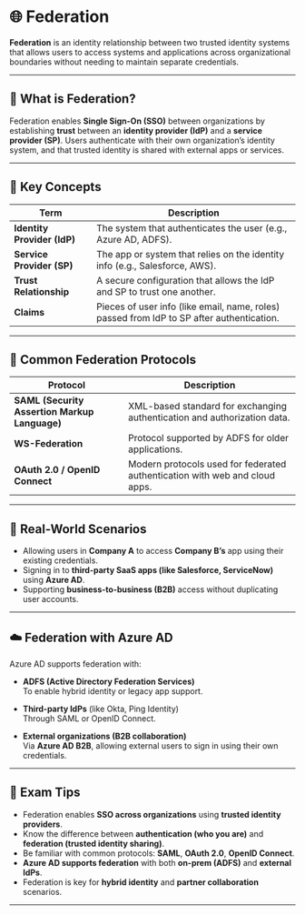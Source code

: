 # 🌐 Federation

**Federation** is an identity relationship between two trusted identity systems that allows users to access systems and applications across organizational boundaries without needing to maintain separate credentials.

---

## 🔑 What is Federation?

Federation enables **Single Sign-On (SSO)** between organizations by establishing **trust** between an **identity provider (IdP)** and a **service provider (SP)**. Users authenticate with their own organization’s identity system, and that trusted identity is shared with external apps or services.

---

## 🧱 Key Concepts

| Term                 | Description |
|----------------------|-------------|
| **Identity Provider (IdP)**   | The system that authenticates the user (e.g., Azure AD, ADFS). |
| **Service Provider (SP)**     | The app or system that relies on the identity info (e.g., Salesforce, AWS). |
| **Trust Relationship**        | A secure configuration that allows the IdP and SP to trust one another. |
| **Claims**                    | Pieces of user info (like email, name, roles) passed from IdP to SP after authentication. |

---

## 🧰 Common Federation Protocols

| Protocol           | Description |
|--------------------|-------------|
| **SAML (Security Assertion Markup Language)** | XML-based standard for exchanging authentication and authorization data. |
| **WS-Federation**  | Protocol supported by ADFS for older applications. |
| **OAuth 2.0 / OpenID Connect** | Modern protocols used for federated authentication with web and cloud apps. |

---

## 🏢 Real-World Scenarios

- Allowing users in **Company A** to access **Company B’s** app using their existing credentials.
- Signing in to **third-party SaaS apps (like Salesforce, ServiceNow)** using **Azure AD**.
- Supporting **business-to-business (B2B)** access without duplicating user accounts.

---

## ☁️ Federation with Azure AD

Azure AD supports federation with:

- **ADFS (Active Directory Federation Services)**  
  To enable hybrid identity or legacy app support.

- **Third-party IdPs** (like Okta, Ping Identity)  
  Through SAML or OpenID Connect.

- **External organizations (B2B collaboration)**  
  Via **Azure AD B2B**, allowing external users to sign in using their own credentials.

---

## 📝 Exam Tips

- Federation enables **SSO across organizations** using **trusted identity providers**.
- Know the difference between **authentication (who you are)** and **federation (trusted identity sharing)**.
- Be familiar with common protocols: **SAML**, **OAuth 2.0**, **OpenID Connect**.
- **Azure AD supports federation** with both **on-prem (ADFS)** and **external IdPs**.
- Federation is key for **hybrid identity** and **partner collaboration** scenarios.

---